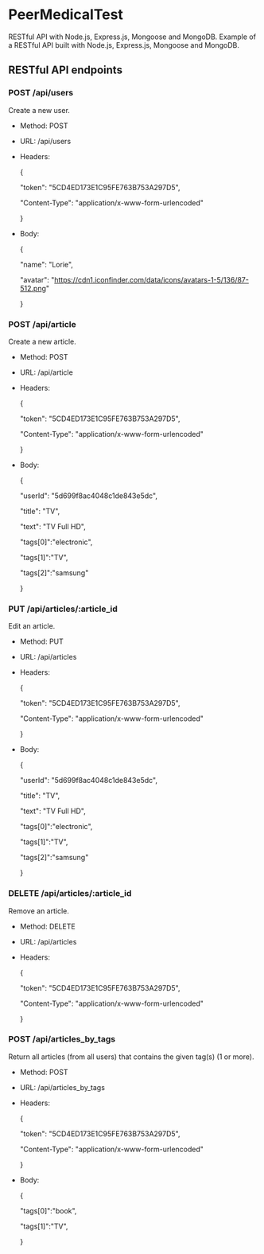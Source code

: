 # PeerMedicalTest

RESTful API with Node.js, Express.js, Mongoose and MongoDB.
Example of a RESTful API built with Node.js, Express.js, Mongoose and MongoDB.

## RESTful API endpoints

### POST /api/users
Create a new user.

- Method: POST
- URL: /api/users
- Headers:

    {

    "token": "5CD4ED173E1C95FE763B753A297D5",

    "Content-Type": "application/x-www-form-urlencoded"

    }

- Body:

    {

    "name": "Lorie",

    "avatar": "https://cdn1.iconfinder.com/data/icons/avatars-1-5/136/87-512.png"

    }



### POST /api/article
Create a new article.

- Method: POST
- URL: /api/article
- Headers:

    {

    "token": "5CD4ED173E1C95FE763B753A297D5",

    "Content-Type": "application/x-www-form-urlencoded"

    }

- Body:

    {

    "userId": "5d699f8ac4048c1de843e5dc",

    "title": "TV",
    
    "text": "TV Full HD",
    
    "tags[0]":"electronic",
    
    "tags[1]":"TV",
    
    "tags[2]":"samsung"
    
    }


### PUT /api/articles/:article_id
Edit an article.

- Method: PUT
- URL: /api/articles
- Headers:

    {

    "token": "5CD4ED173E1C95FE763B753A297D5",

    "Content-Type": "application/x-www-form-urlencoded"

    }

- Body:

    {

    "userId": "5d699f8ac4048c1de843e5dc",

    "title": "TV",
    
    "text": "TV Full HD",
    
    "tags[0]":"electronic",
    
    "tags[1]":"TV",
    
    "tags[2]":"samsung"
    
    }
    
    

### DELETE /api/articles/:article_id
Remove an article.

- Method: DELETE
- URL: /api/articles
- Headers:

    {

    "token": "5CD4ED173E1C95FE763B753A297D5",

    "Content-Type": "application/x-www-form-urlencoded"

    }
   


### POST /api/articles_by_tags
Return all articles (from all users) that contains the given tag(s) (1 or more).

- Method: POST
- URL: /api/articles_by_tags
- Headers:

    {

    "token": "5CD4ED173E1C95FE763B753A297D5",

    "Content-Type": "application/x-www-form-urlencoded"

    }

- Body:

    {
    
    "tags[0]":"book",
    
    "tags[1]":"TV",
    
    }

    
    
